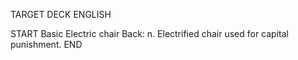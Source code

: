 TARGET DECK
ENGLISH

START
Basic
Electric chair
Back: n. Electrified chair used for capital punishment.
END
